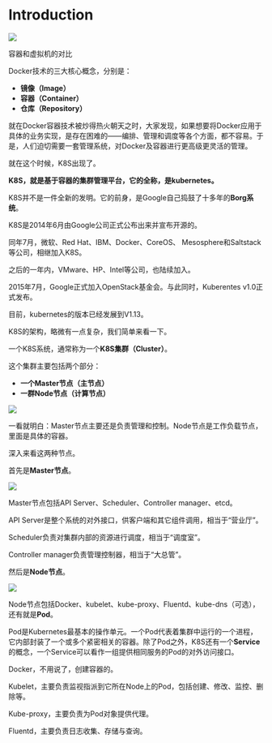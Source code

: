 # Introduction

![](https://pic3.zhimg.com/80/v2-c2a31e2008835b2974170ad1dbac0d42_hd.jpg)

容器和虚拟机的对比

Docker技术的三大核心概念，分别是：

* **镜像（Image）**
* **容器（Container）**
* **仓库（Repository）**

就在Docker容器技术被炒得热火朝天之时，大家发现，如果想要将Docker应用于具体的业务实现，是存在困难的——编排、管理和调度等各个方面，都不容易。于是，人们迫切需要一套管理系统，对Docker及容器进行更高级更灵活的管理。

就在这个时候，K8S出现了。

**K8S，就是基于容器的集群管理平台，它的全称，是kubernetes。**

K8S并不是一件全新的发明。它的前身，是Google自己捣鼓了十多年的**Borg系统**。

K8S是2014年6月由Google公司正式公布出来并宣布开源的。

同年7月，微软、Red Hat、IBM、Docker、CoreOS、 Mesosphere和Saltstack 等公司，相继加入K8S。

之后的一年内，VMware、HP、Intel等公司，也陆续加入。

2015年7月，Google正式加入OpenStack基金会。与此同时，Kuberentes v1.0正式发布。

目前，kubernetes的版本已经发展到V1.13。

K8S的架构，略微有一点复杂，我们简单来看一下。

一个K8S系统，通常称为一个**K8S集群（Cluster）**。

这个集群主要包括两个部分：

* **一个Master节点（主节点）**
* **一群Node节点（计算节点）**

![](https://pic4.zhimg.com/80/v2-466804fc47bd2e939e0413d9c32170af_hd.jpg)

一看就明白：Master节点主要还是负责管理和控制。Node节点是工作负载节点，里面是具体的容器。

深入来看这两种节点。

首先是**Master节点**。

![](https://pic2.zhimg.com/80/v2-7fa63b292368c8f21bd4582861a6983d_hd.jpg)

Master节点包括API Server、Scheduler、Controller manager、etcd。

API Server是整个系统的对外接口，供客户端和其它组件调用，相当于“营业厅”。

Scheduler负责对集群内部的资源进行调度，相当于“调度室”。

Controller manager负责管理控制器，相当于“大总管”。

然后是**Node节点**。

![](https://pic4.zhimg.com/80/v2-8cb338cd8923fa0e6857f45facc8f00f_hd.jpg)

Node节点包括Docker、kubelet、kube-proxy、Fluentd、kube-dns（可选），还有就是**Pod**。

Pod是Kubernetes最基本的操作单元。一个Pod代表着集群中运行的一个进程，它内部封装了一个或多个紧密相关的容器。除了Pod之外，K8S还有一个**Service**的概念，一个Service可以看作一组提供相同服务的Pod的对外访问接口。

Docker，不用说了，创建容器的。

  


Kubelet，主要负责监视指派到它所在Node上的Pod，包括创建、修改、监控、删除等。  


  


Kube-proxy，主要负责为Pod对象提供代理。

  


Fluentd，主要负责日志收集、存储与查询。

